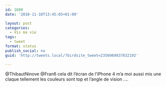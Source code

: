 ```yaml
---
id: 1600
date: '2010-11-10T13:45:05+01:00'

layout: post
categories:
  - Vis ma vie
tags:
  - tweet
format: status
publish_social: no
guid: 'http://tweets.local/?birdsite_tweet=2356069837832192'

---
```


@ThibautNinove @Fran6 cela dit l’écran de l’iPhone 4 m’a moi aussi mis une claque tellement les couleurs sont top et l’angle de vision ….